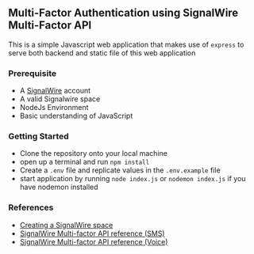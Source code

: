 ## Multi-Factor Authentication using SignalWire Multi-Factor API

This is a simple Javascript web application that makes use of `express` to serve both backend and static file of this web application

### Prerequisite

- A [SignalWire](https://signalwire.com) account
- A valid Signalwire space
- NodeJs Environment
- Basic understanding of JavaScript

### Getting Started

- Clone the repository onto your local machine
- open up a terminal and run `npm install`
- Create a `.env` file and replicate values in the `.env.example` file
- start application by running `node index.js` or `nodemon index.js` if you have nodemon installed

### References

- [Creating a SignalWire space](https://developer.signalwire.com/apis/docs/signing-up-for-a-space)
- [SignalWire Multi-factor API reference (SMS)](https://developer.signalwire.com/apis/reference/request_mfa_sms)
- [SignalWire Multi-factor API reference (Voice)](https://developer.signalwire.com/apis/reference/request_mfa_call)